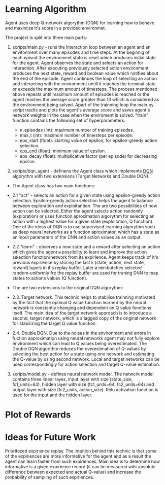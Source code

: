 # Learning Algorithm
Agent uses deep Q-network algorythm (DQN) for learning how to behave and maximize it's score in a provided environmet.

The project is split into three main parts:
1. scripts/main.py - runs the interaction loop between an agent and an envitonment over many episodes and time steps.
At the beginnig of each episod the environment state is reset which produces initial state for the agent.
Agent observes the state and selects an action for interaction. After executing previously selected action environment produces the next state, reward and boolean value which notifies about the end of the episode.
Agent continues the loop of selecting an action and interacting with the environment untill it reaches the terminal state or exceeds the maximum amount of timesteps.
The procees mentioned above repeats until maximum amount of episodes is reached or the agent reaches the average score greater than 13 which is considered as the environment being solved.
Apart of the trainning loop the main.py script tracks and plots the agent's average score and saves agent's network weights in the case when the enviroment is solved.
"train" function contains the following set of hyperparameters:  
    * n_episodes (int): maximum number of training episodes.
    * max_t (int): maximum number of timesteps per episode.
    * eps_start (float): starting value of epsilon, for epsilon-greedy action selection.
    * eps_end (float): minimum value of epsilon.
    * eps_decay (float): multiplicative factor (per episode) for decreasing epsilon.

2. scripts/dqn_agent - definens the Agent class which implements [DQN](https://storage.googleapis.com/deepmind-media/dqn/DQNNaturePaper.pdf) algorythm with two extensions (Target Networks and Double DQN). 

 * The Agent class has two main functions:

 * 2.1 "act" - selects an action for a given state using epsilon-greedy action selection. Epsilon-greedy action selection helps the agent to balance between exploration and exploitantion.
The are two possibilities of how action can be selected. 
Either the agent selects action randomly (exploration) or uses function aproximation algorythm for selecting an action with a highest value for a given state (exploitation, Q function).
One of the ideas of DQN is to use supervised learning algorythm such as deep neural networks as a function aproximator, which has a state as an input parameters of the DNN and action values as an output.

 * 2.2 "learn" - observes a new state and a reward after selecting an action which gives the agent a possibility to learn and improve the action selection function/network from its expirience. Agent keeps track of it's previous expirience by storing the last k (state, action, next state, reward) tupels in it's replay buffer. Later a minibutches selected random-uniformly fro the replay buffer are used for traning DNN to map states to actions values (Q function).

 * The are two extensions to the original DQN algorythm:
 * 2.3. Target network. This technic helps to stabilise trainning motivated by the fact that the optimal Q value function learned by the neural network is constantly changing and dependent on Q value functions itself. The main idea of the target network approach is to introduce a second, target network, which is a lagged copy of the original network for stabilizing the target Q value function.

 * 2.4. Double DQN. Due to the noises in the environment and errors in fuction approximation using neural networks agent may not fully explore environment which can lead to Q values being overestimated. The Double DQN algorithm reduces the overestimation of Q-values by selecting the best action for a state using one network and estimating the Q-value by using second network. Local and target networks can be used correspondingly for action selection and target Q-value estimation.

3. scripts/model.py - defines neural network model.
The network model contains three linear layes, input layer with size (state_size, fc1_units=64), hidden layer with size (fc1_units=64, fc2_units=64) and output layer with size (fc2_units, action_size). Relu activation function is used for the input and the hidden layer.

# Plot of Rewards

# Ideas for Future Work

Prioritezed expirience replay. The intuition behind this technic is that some of the expiriences are more informative for the agent and as a result the agent can learn faster from such expiriences. Main idea is to determine how informative is a given expirience record (it can be measured wiht absolute difference between expected and actual Q-value) and increase the probability of sampling of such expiriences.

